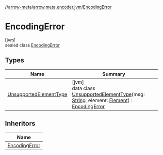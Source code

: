 //[arrow-meta](../../../index.md)/[arrow.meta.encoder.jvm](../index.md)/[EncodingError](index.md)

# EncodingError

[jvm]\
sealed class [EncodingError](index.md)

## Types

| Name | Summary |
|---|---|
| [UnsupportedElementType](-unsupported-element-type/index.md) | [jvm]<br>data class [UnsupportedElementType](-unsupported-element-type/index.md)(msg: [String](https://kotlinlang.org/api/latest/jvm/stdlib/kotlin/-string/index.html), element: [Element](https://docs.oracle.com/javase/8/docs/api/javax/lang/model/element/Element.html)) : [EncodingError](index.md) |

## Inheritors

| Name |
|---|
| [EncodingError](-unsupported-element-type/index.md) |
